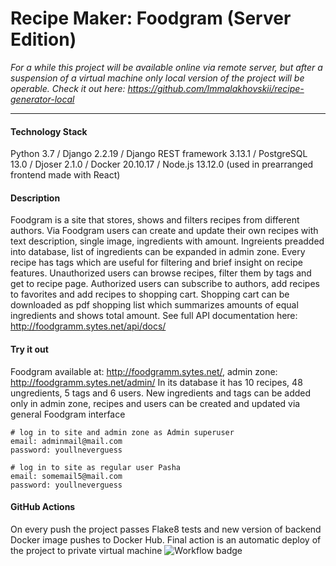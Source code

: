 # Recipe Maker: Foodgram (Server Edition) #
*For a while this project will be available online via remote server, but after a suspension of a virtual machine only local version of the project will be operable. Check it out here: https://github.com/Immalakhovskii/recipe-generator-local*

---
#### Technology Stack ####
Python 3.7 / Django 2.2.19 / Django REST framework 3.13.1 / PostgreSQL 13.0 / Djoser 2.1.0 / Docker 20.10.17 / Node.js 13.12.0 (used in prearranged frontend made with React)
#### Description ####
Foodgram is a site that stores, shows and filters recipes from different authors. Via Foodgram users can create and update their own recipes with text description, single image, ingredients with amount. Ingreients preadded into database, list of ingredients can be expanded in admin zone. Every recipe has tags which are useful for filtering and brief insight on recipe features. Unauthorized users can browse recipes, filter them by tags and get to recipe page. Authorized users can subscribe to authors, add recipes to favorites and add recipes to shopping cart. Shopping cart can be downloaded as pdf shopping list which summarizes amounts of equal ingredients and shows total amount. See full API documentation here: http://foodgramm.sytes.net/api/docs/
#### Try it out ####
Foodgram available at: http://foodgramm.sytes.net/, admin zone: http://foodgramm.sytes.net/admin/
In its database it has 10 recipes, 48 ungredients, 5 tags and 6 users. New ingredients and tags can be added only in admin zone, recipes and users can be created and updated via general Foodgram interface
```
# log in to site and admin zone as Admin superuser
email: adminmail@mail.com
password: youllneverguess

# log in to site as regular user Pasha
email: somemail5@mail.com
password: youllneverguess
```
#### GitHub Actions ####
On every push the project passes Flake8 tests and new version of backend Docker image pushes to Docker Hub. Final action is an automatic deploy of the project to private virtual machine
![Workflow badge](https://github.com/Immalakhovskii/yamdb_final/actions/workflows/yamdb_workflow.yml/badge.svg?event=push)